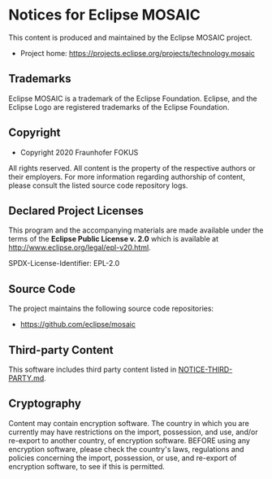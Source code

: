 # Notices for Eclipse MOSAIC

This content is produced and maintained by the Eclipse MOSAIC project.

 * Project home: https://projects.eclipse.org/projects/technology.mosaic

## Trademarks

Eclipse MOSAIC is a trademark of the Eclipse Foundation. 
Eclipse, and the Eclipse Logo are registered trademarks of the Eclipse Foundation.

## Copyright

* Copyright 2020 Fraunhofer FOKUS

All rights reserved. All content is the property of the respective authors or their employers.
For more information regarding authorship of content, please consult the listed source code repository logs.

## Declared Project Licenses

This program and the accompanying materials are made available under the terms
of the **Eclipse Public License v. 2.0** which is available at
http://www.eclipse.org/legal/epl-v20.html.

SPDX-License-Identifier: EPL-2.0

## Source Code

The project maintains the following source code repositories:

* https://github.com/eclipse/mosaic

## Third-party Content

This software includes third party content listed in [NOTICE-THIRD-PARTY.md](NOTICE-THIRD-PARTY.md).

## Cryptography

Content may contain encryption software. The country in which you are currently
may have restrictions on the import, possession, and use, and/or re-export to
another country, of encryption software. BEFORE using any encryption software,
please check the country's laws, regulations and policies concerning the import,
possession, or use, and re-export of encryption software, to see if this is
permitted.